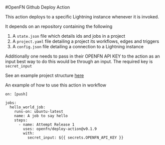 #OpenFN Github Deploy Action 

This action deploys to a specific Lightning instance whenever it is invoked.

It depends on an repository containing the following

1. A `state.json` file which details ids and jobs in a project
2. A `project.yaml` file detailing a project its workflows, edges and triggers 
3. A `config.json` file detailing a connection to a Lightning instance

Additionally one needs to pass in their OPENFN API KEY to the action as an input best way to do this would be through 
an input. The required key is `secret_input`

See an example project structure [here](https://github.com/OpenFn/dummy-deploy-test)

An example of how to use this action in workflow 
```
on: [push]

jobs:
  hello_world_job:
    runs-on: ubuntu-latest
    name: A job to say hello
    steps:
      - name: Attempt Release 1
        uses: openfn/deploy-action@v0.1.9 
        with: 
          secret_input: ${{ secrets.OPENFN_API_KEY }}
```

